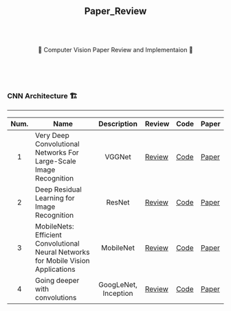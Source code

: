 ## <p align="center"> Paper_Review </p>

<br>
<br>

<p align="center"> 🌟 Computer Vision Paper Review and Implementaion 🌟</p>
<br>
<br>
<br>

### CNN Architecture 🏗️
-----

| Num.|Name|Description|Review|Code|Paper|
|:---:|---|:---:|---|---|---|
| 1 | Very Deep Convolutional Networks For Large-Scale Image Recognition | VGGNet | [Review](https://www.notion.so/jaeheee/Very-Deep-Convolutional-Networks-For-Large-Scale-Image-Recognition-9c8519a54831464d949bcd45af26a2d4) | [Code](https://github.com/JaeHeee/Paper_Review/blob/master/code/CNN/VGGNet.ipynb) | [Paper](https://arxiv.org/pdf/1409.1556.pdf%20http://arxiv.org/abs/1409.1556.pdf)|
| 2 | Deep Residual Learning for Image Recognition | ResNet | [Review](https://www.notion.so/jaeheee/Deep-Residual-Learning-for-Image-Recognition-864c8212d7fb4519beeda2c218deda54) | [Code](https://github.com/JaeHeee/Paper_Review/blob/master/code/CNN/ResNet.ipynb) | [Paper](https://arxiv.org/pdf/1512.03385.pdf)|
| 3 | MobileNets: Efficient Convolutional Neural Networks for Mobile Vision Applications | MobileNet | [Review](https://www.notion.so/jaeheee/MobileNets-Efficient-Convolutional-Neural-Networks-for-Mobile-Vision-Applications-b1f02223db994b49b0b016c04f32fd37) | [Code](https://github.com/JaeHeee/Paper_Review/blob/master/code/CNN/MobileNet.ipynb) | [Paper](https://arxiv.org/pdf/1704.04861.pdf)|
| 4 | Going deeper with convolutions | GoogLeNet, Inception | [Review](https://www.notion.so/jaeheee/Going-deeper-with-convolutions-55d5a97c483048c9b8f2d2a97fec0d8f) | [Code](https://github.com/JaeHeee/Paper_Review/blob/master/code/CNN/GoogLeNet.ipynb) | [Paper](https://arxiv.org/pdf/1409.4842.pdf)|

